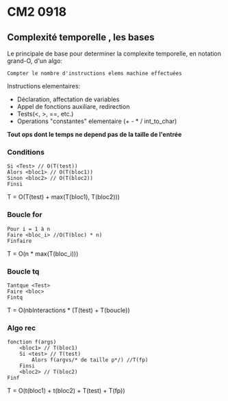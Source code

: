 # CM2 0918

## Complexité temporelle , les bases

Le principale de base pour determiner la complexite temporelle, en notation grand-O, d'un algo:

```
Compter le nombre d'instructions elems machine effectuées
```

Instructions elementaires:

- Déclaration, affectation de variables
- Appel de fonctions auxiliare, redirection
- Tests(<, >, ==, etc.)
- Operations "constantes" elementaire (+ - * / int_to_char)

**Tout ops dont le temps ne depend pas de  la taille de l'entrée**

### Conditions

```
Si <Test> // O(T(test))
Alors <bloc1> // O(T(bloc1))
Sinon <bloc2> // O(T(bloc2))
Finsi
```

T = O(T(test) + max(T(bloc1), T(bloc2)))

### Boucle for

```
Pour i = 1 à n
Faire <bloc_i> //O(T(bloc) * n)
Finfaire
```

T = O(n * max(T(bloc_i))) 

### Boucle tq

```
Tantque <Test>
Faire <bloc>
Fintq
```

T = O(nbInteractions * (T(test) + T(boucle))

### Algo rec

```
fonction f(args)
	<bloc1> // T(bloc1)
	Si <test> // T(test)
		Alors f(argvs/* de taille p*/) //T(fp)
	Finsi
	<bloc2> // T(bloc2)
Finf
```

T = O(t(bloc1) + t(bloc2) + T(test) + T(fp))

